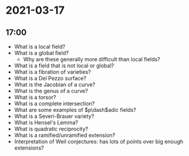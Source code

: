 # 2021-03-17

## 17:00

- What is a local field?
- What is a global field?
  - Why are these generally more difficult than local fields?
- What is a field that is not local or global?
- What is a fibration of varieties?
- What is a Del Pezzo surface?
- What is the Jacobian of a curve?
- What is the genus of a curve?
- What is a torsor?
- What is a complete intersection?
- What are some examples of $p\dash$adic fields?
- What is a Severi-Brauer variety?
- What is Hensel's Lemma?
- What is quadratic reciprocity?
- What is a ramified/unramified extension?
- Interpretation of Weil conjectures: has lots of points over big enough extensions?
